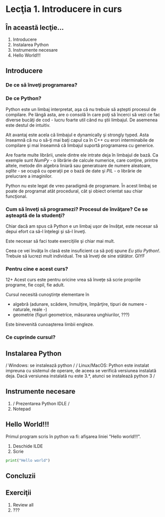 ﻿# Lecţia 1. Introducere in curs #

## În această lecţie... ##
1. Introducere
2. Instalarea Python
3. Instrumente necesare
4. Hello World!!!

## Introducere ##
### De ce să înveţi programarea? ###

### De ce Python? ###
Python este un limbaj interpretat, aşa că nu trebuie să aştepti procesul de compilare. Pe lângă asta, are o consolă în care poţi să încerci să vezi ce fac diverse bucăţi de cod - lucru foarte util când nu ştii limbajul. De asemenea este destul de intuitiv. 

Alt avantaj este acela că limbajul e dynamically şi strongly typed. Asta înseamnă că nu o să-ţi mai baţi capul ca în C++ cu erori interminabile de compilare şi mai înseamnă că limbajul suportă programarea cu generice.

Are foarte multe librării, unele dintre ele intrate deja în limbajul de bază. Ca exemple sunt *NumPy* - o librărie de calcule numerice, care conţine, printre altele, metode din algebra liniară sau generatoare de numere aleatoare, *sqlite* - se ocupă cu operaţii pe o bază de date şi *PIL* - o librărie de prelucrare a imaginilor.

Python nu este legat de vreo paradigmă de programare. În acest limbaj se poate de programat atât procedural, cât şi obiect orientat sau chiar funcţional. 

### Cum să înveţi să programezi? Procesul de învăţare? Ce se aşteaptă de la studenţi? ###
Chiar dacă am spus că Python e un limbaj uşor de învăţat, este necesar să depui efort ca să-l înţelegi şi să-l înveţi.

Este necesar să faci toate exerciţiile şi chiar mai mult. 

Ceea ce vei învăţa în clasă este insuficient ca să poţi spune *Eu ştiu Python!*. Trebuie să lucrezi mult individual. Tre să înveţi de sine stătător. GIYF

### Pentru cine e acest curs? ###
12+
Acest curs este pentru oricine vrea să înveţe să scrie propriile programe, fie copil, fie adult.

Cursul necesită cunoştinţe elementare în 
* algebră (adunare, scădere, înmulţire, împărţire, tipuri de numere - naturale, reale -) 
* geometrie (figuri geometrice, măsurarea unghiurilor, ???)

Este binevenită cunoaşterea limbii engleze.

### Ce cuprinde cursul? ###

## Instalarea Python ##
/ Windows: se instalează python /
/ Linux/MacOS: Python este instalat impreuna cu sistemul de operare, de aceea se verifică versiunea instalată deja. Dacă versiunea instalată nu este 3.*, atunci se instalează python 3 /

## Instrumente necesare ##
1. / Prezentarea Python IDLE /
2. Notepad

## Hello World!!! ##
Primul program scris în python va fi: afişarea liniei "Hello world!!!".

1. Deschide ILDE
2. Scrie
```python
print("Hello world") 
```

## Concluzii ##

## Exerciţii ##
1. Review all 
2. ???

